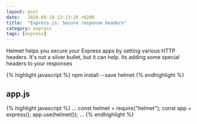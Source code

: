 ```yaml
---
layout: post
date:   2020-09-10 13:13:26 +0200
title:  "Express.js: Secure response headers"
category: express
tags: [express]
---
```


Helmet helps you secure your Express apps by setting various HTTP headers. It's not a silver bullet, but it can help. Its adding some special headers to your responses

{% highlight javascript %}
npm install --save helmet
{% endhighlight %}


<h2>app.js</h2>
{% highlight javascript %}
...
const helmet = require("helmet");
const app = express();
app.use(helmet());
...
{% endhighlight %}

